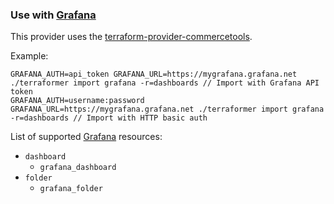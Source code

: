### Use with [Grafana](https://grafana.com)

This provider uses the [terraform-provider-commercetools](https://registry.terraform.io/providers/grafana/grafana/latest).

Example:

```
GRAFANA_AUTH=api_token GRAFANA_URL=https://mygrafana.grafana.net ./terraformer import grafana -r=dashboards // Import with Grafana API token
GRAFANA_AUTH=username:password GRAFANA_URL=https://mygrafana.grafana.net ./terraformer import grafana -r=dashboards // Import with HTTP basic auth
```

List of supported [Grafana](https://grafana.com) resources:

* `dashboard`
  * `grafana_dashboard`
* `folder`
  * `grafana_folder`
